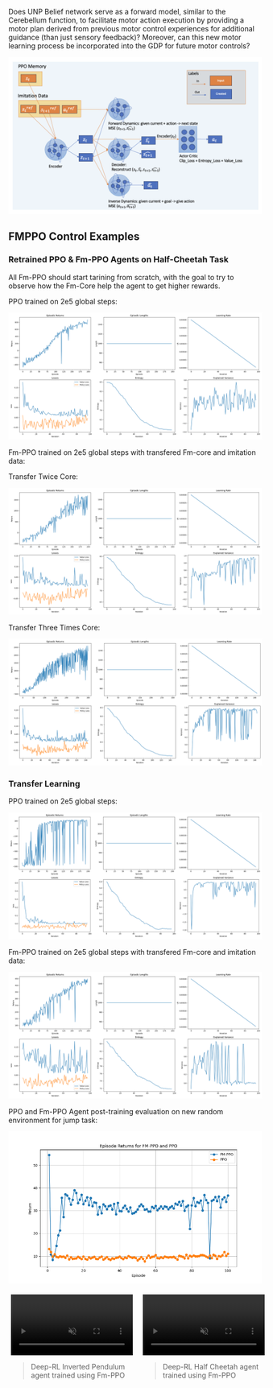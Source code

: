 Does UNP Belief network serve as a forward model, similar to the Cerebellum function, to facilitate motor action execution by providing a motor plan derived from previous motor control experiences for additional guidance (than just sensory feedback)? Moreover, can this new motor learning process be incorporated into the GDP for future motor controls?

![Alt text](demos/dynamics_model.png)

## FMPPO Control Examples

### Retrained PPO & Fm-PPO Agents on Half-Cheetah Task
All Fm-PPO should start tarining from scratch, with the goal to try to observe how the Fm-Core help the agent to get higher rewards.

PPO trained on 2e5 global steps:

![Alt text](demos/vectorized_half_cheetah/original/ppo_trained.png)

Fm-PPO trained on 2e5 global steps with transfered Fm-core and imitation data:

Transfer Twice Core:

![Alt text](demos/vectorized_half_cheetah/original/fmppo_transfer_2.png)

Transfer Three Times Core:

![Alt text](demos/vectorized_half_cheetah/original/fmppo_transfer_3.png)

### Transfer Learning

PPO trained on 2e5 global steps:

![Alt text](demos/vectorized_half_cheetah/jump/ppo_direct.png)

Fm-PPO trained on 2e5 global steps with transfered Fm-core and imitation data:

![Alt text](demos/vectorized_half_cheetah/jump/fmppo_transfer.png)

PPO and Fm-PPO Agent post-training evaluation on new random environment for jump task:

![Alt text](demos/vectorized_half_cheetah/eval/eval_jump_rand_seed.png)

<div style="width: 100%; padding: 5px; display: flex; justify-content: center; gap: 20px;">
          <div style="width: 50%; display: flex; flex-direction: column; align-items: center;">
            <video controls autoplay style="width: 100%; height: auto;" muted>
              <source src="../assets/fmppo_demo1.mp4" type="video/mp4">
              Your browser does not support the video tag.
            </video>
            <blockquote>Deep-RL Inverted Pendulum agent trained using Fm-PPO</blockquote>
          </div>
          <div style="width: 50%; display: flex; flex-direction: column; align-items: center;">
            <video controls autoplay style="width: 100%; height: auto;" muted>
              <source src="../assets/fmppo_demo2.mp4" type="video/mp4">
              Your browser does not support the video tag.
            </video>
            <blockquote>Deep-RL Half Cheetah agent trained using Fm-PPO</blockquote>
          </div>
        </div>